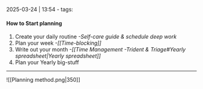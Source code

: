 2025-03-24 | 13:54 - tags: 

#### How to Start planning

1. Create your daily routine *-Self-care guide & schedule deep work* 
2. Plan your week *-[[Time-blocking]]*
3. Write out your month *-[[Time Management -Trident & Triage#Yearly spreadsheet|Yearly spreadsheet]]*
4. Plan your Yearly big-stuff 

---
![[Planning method.png|350]]